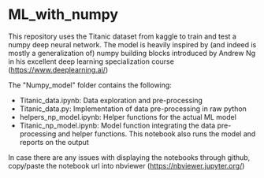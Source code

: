 # ML_with_numpy

This repository uses the Titanic dataset from kaggle to train and test a numpy deep neural network. The model is heavily inspired by (and indeed is mostly a generalization of) numpy building blocks introduced by Andrew Ng in his excellent deep learning specialization course (https://www.deeplearning.ai/)

The "Numpy_model" folder contains the following: 
- Titanic_data.ipynb: Data exploration and pre-processing 
- Titanic_data.py: Implementation of data pre-processing in raw python 
- helpers_np_model.ipynb: Helper functions for the actual ML model 
- Titanic_np_model.ipynb: Model function integrating the data pre-processing and helper functions. This notebook also runs the model and reports on the output

In case there are any issues with displaying the notebooks through github, copy/paste the notebook url into nbviewer (https://nbviewer.jupyter.org/)
